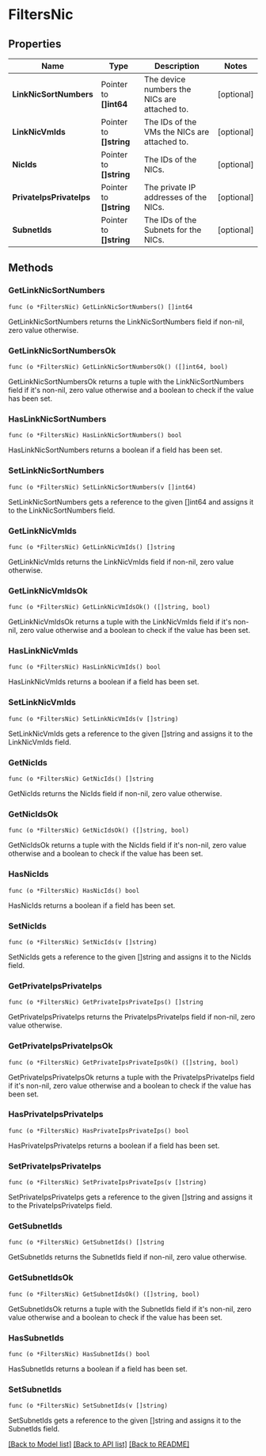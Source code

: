 # FiltersNic

## Properties

Name | Type | Description | Notes
------------ | ------------- | ------------- | -------------
**LinkNicSortNumbers** | Pointer to **[]int64** | The device numbers the NICs are attached to. | [optional] 
**LinkNicVmIds** | Pointer to **[]string** | The IDs of the VMs the NICs are attached to. | [optional] 
**NicIds** | Pointer to **[]string** | The IDs of the NICs. | [optional] 
**PrivateIpsPrivateIps** | Pointer to **[]string** | The private IP addresses of the NICs. | [optional] 
**SubnetIds** | Pointer to **[]string** | The IDs of the Subnets for the NICs. | [optional] 

## Methods

### GetLinkNicSortNumbers

`func (o *FiltersNic) GetLinkNicSortNumbers() []int64`

GetLinkNicSortNumbers returns the LinkNicSortNumbers field if non-nil, zero value otherwise.

### GetLinkNicSortNumbersOk

`func (o *FiltersNic) GetLinkNicSortNumbersOk() ([]int64, bool)`

GetLinkNicSortNumbersOk returns a tuple with the LinkNicSortNumbers field if it's non-nil, zero value otherwise
and a boolean to check if the value has been set.

### HasLinkNicSortNumbers

`func (o *FiltersNic) HasLinkNicSortNumbers() bool`

HasLinkNicSortNumbers returns a boolean if a field has been set.

### SetLinkNicSortNumbers

`func (o *FiltersNic) SetLinkNicSortNumbers(v []int64)`

SetLinkNicSortNumbers gets a reference to the given []int64 and assigns it to the LinkNicSortNumbers field.

### GetLinkNicVmIds

`func (o *FiltersNic) GetLinkNicVmIds() []string`

GetLinkNicVmIds returns the LinkNicVmIds field if non-nil, zero value otherwise.

### GetLinkNicVmIdsOk

`func (o *FiltersNic) GetLinkNicVmIdsOk() ([]string, bool)`

GetLinkNicVmIdsOk returns a tuple with the LinkNicVmIds field if it's non-nil, zero value otherwise
and a boolean to check if the value has been set.

### HasLinkNicVmIds

`func (o *FiltersNic) HasLinkNicVmIds() bool`

HasLinkNicVmIds returns a boolean if a field has been set.

### SetLinkNicVmIds

`func (o *FiltersNic) SetLinkNicVmIds(v []string)`

SetLinkNicVmIds gets a reference to the given []string and assigns it to the LinkNicVmIds field.

### GetNicIds

`func (o *FiltersNic) GetNicIds() []string`

GetNicIds returns the NicIds field if non-nil, zero value otherwise.

### GetNicIdsOk

`func (o *FiltersNic) GetNicIdsOk() ([]string, bool)`

GetNicIdsOk returns a tuple with the NicIds field if it's non-nil, zero value otherwise
and a boolean to check if the value has been set.

### HasNicIds

`func (o *FiltersNic) HasNicIds() bool`

HasNicIds returns a boolean if a field has been set.

### SetNicIds

`func (o *FiltersNic) SetNicIds(v []string)`

SetNicIds gets a reference to the given []string and assigns it to the NicIds field.

### GetPrivateIpsPrivateIps

`func (o *FiltersNic) GetPrivateIpsPrivateIps() []string`

GetPrivateIpsPrivateIps returns the PrivateIpsPrivateIps field if non-nil, zero value otherwise.

### GetPrivateIpsPrivateIpsOk

`func (o *FiltersNic) GetPrivateIpsPrivateIpsOk() ([]string, bool)`

GetPrivateIpsPrivateIpsOk returns a tuple with the PrivateIpsPrivateIps field if it's non-nil, zero value otherwise
and a boolean to check if the value has been set.

### HasPrivateIpsPrivateIps

`func (o *FiltersNic) HasPrivateIpsPrivateIps() bool`

HasPrivateIpsPrivateIps returns a boolean if a field has been set.

### SetPrivateIpsPrivateIps

`func (o *FiltersNic) SetPrivateIpsPrivateIps(v []string)`

SetPrivateIpsPrivateIps gets a reference to the given []string and assigns it to the PrivateIpsPrivateIps field.

### GetSubnetIds

`func (o *FiltersNic) GetSubnetIds() []string`

GetSubnetIds returns the SubnetIds field if non-nil, zero value otherwise.

### GetSubnetIdsOk

`func (o *FiltersNic) GetSubnetIdsOk() ([]string, bool)`

GetSubnetIdsOk returns a tuple with the SubnetIds field if it's non-nil, zero value otherwise
and a boolean to check if the value has been set.

### HasSubnetIds

`func (o *FiltersNic) HasSubnetIds() bool`

HasSubnetIds returns a boolean if a field has been set.

### SetSubnetIds

`func (o *FiltersNic) SetSubnetIds(v []string)`

SetSubnetIds gets a reference to the given []string and assigns it to the SubnetIds field.


[[Back to Model list]](../README.md#documentation-for-models) [[Back to API list]](../README.md#documentation-for-api-endpoints) [[Back to README]](../README.md)



